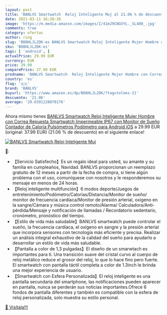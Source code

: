 ```yaml
---
layout: post
title: 'BANLVS Smartwatch  Reloj Inteligente Muj al 21.06 % de descuento'
date: 2021-03-11 16:20:20
image: 'https://m.media-amazon.com/images/I/41mJ9CNGVYL._SL400_.jpg'
comments: true
category: ofertas
author: ring
slug: 'B08HLJL2DK-es BANLVS Smartwatch Reloj Inteligente Mujer Hombre con...'
sku: 'B08HLJL2DK-es'
tags: [ 'android', ]
actualPrice: 29.99 EUR
currency: EUR
price: 29.99
comparePrice: 37.99 EUR
prodname: 'BANLVS Smartwatch  Reloj Inteligente Mujer Hombre con Correa Repuesta  Smartwatch Impermeable IP67 con Monitor de Sueño Contador de Caloría Pulsómetros Podómetro para Android iOS'
country: 'es'
flag: '🇪🇸'
brand: 'BANLVS'
buyurl: 'https://www.amazon.es/dp/B08HLJL2DK/?tag=tolees-21'
descuento: '21.06'
average: '29.0391228070176'
---
```


Ahora mismo tienes [BANLVS Smartwatch  Reloj Inteligente Mujer Hombre con Correa Repuesta  Smartwatch Impermeable IP67 con Monitor de Sueño Contador de Caloría Pulsómetros Podómetro para Android iOS](https://www.amazon.es/dp/B08HLJL2DK/?tag=tolees-21) a 29.99 EUR (original: 37.99 EUR) (21.06 %  de descuento) en el siguiente enlace!

[![BANLVS Smartwatch  Reloj Inteligente Muj](https://m.media-amazon.com/images/I/41mJ9CNGVYL._SL400_.jpg)](https://www.amazon.es/dp/B08HLJL2DK/?tag=tolees-21)

🔎:

- 【Servicio Satisfecho】Es un regalo ideal para usted, su amante y su familia en cumpleaños, Navidad. BANLVS proporcionan un reemplazo gratuito de 12 meses a partir de la fecha de compra, si tiene algún problema con el uso, comuníquese con nosotros y le responderemos su mensaje en menos de 24 horas.
- 【Reloj inteligente multifunción】6 modos deporte/Juegos de entretenimiento/Podómetro/Calorías/Distancia/Monitor de sueño/ monitor de frecuencia cardíaca/Monitor de presión arterial, oxígeno en la sangre/Cámara y música control remoto/Alarma/ Calculadora/Anti-pérdida/Mensaje y notificación de llamadas / Recordatorio sedentario, cronómetro, pronóstico del tiempo.
- 【Estilo de vida más saludable】BANLVS smartwatch puede controlar el sueño, la frecuencia cardíaca, el oxígeno en sangre y la presión arterial que incorpora sensores con tecnología más eficiente y precisa. Realizar un análisis integral exhaustivo de la calidad del sueño para ayudarlo a desarrollar un estilo de vida más saludable.
- 【Pantalla a color de 1,3 pulgadas】El diseño de un smarwtach es importantes para ti. Una transición suave del cristal curvo al cuerpo de reloj metálico reduce el grosor del reloj, lo que lo hace fino pero fuerte. El smartwatch con pantalla táctil completa a color de 1.3inch le brinda una mejor experiencia de usuario.
- 【Smartwatch con Esfera Personalizada】El reloj inteligente es una pantalla secundaria del smartphone, las notificaciones pueden aparecer en pantalla, nunca se perderán sus noticias importantes.Ofrece 6 fondos de pantalla diferentes y también es compatible con la esfera de reloj personalizada, solo muestra su estilo personal.

[🛒 Visítala!!!](https://www.amazon.es/dp/B08HLJL2DK/?tag=tolees-21)
